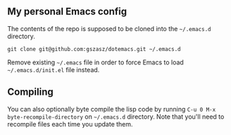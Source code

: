 My personal Emacs config
------------------------

The contents of the repo is supposed to be cloned into the `~/.emacs.d`
directory.


```
git clone git@github.com:gszasz/dotemacs.git ~/.emacs.d
```

Remove existing `~/.emacs` file in order to force Emacs to load
`~/.emacs.d/init.el` file instead.

## Compiling

You can also optionally byte compile the lisp code by running `C-u 0 M-x
byte-recompile-directory` on `~/.emacs.d` directory.  Note that you'll need to
recompile files each time you update them.
 
